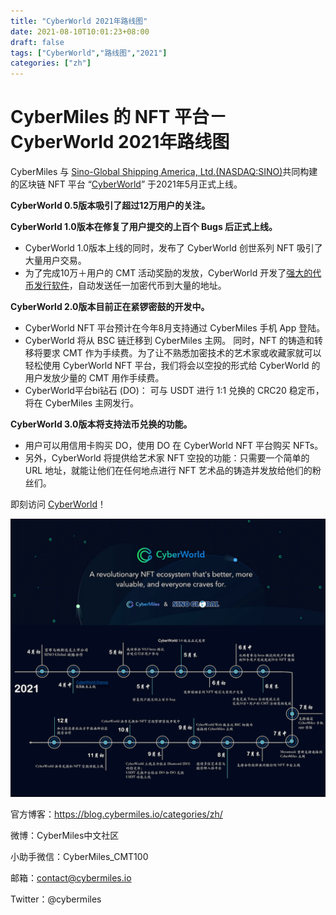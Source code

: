 ```yaml
---
title: "CyberWorld 2021年路线图"
date: 2021-08-10T10:01:23+08:00
draft: false
tags: ["CyberWorld","路线图","2021"]
categories: ["zh"]
---
```

# CyberMiles 的 NFT 平台－CyberWorld 2021年路线图

CyberMiles 与 [Sino-Global Shipping America, Ltd.(NASDAQ:SINO)](https://blog.cybermiles.io/post/20210318-nft-exchange-sino-en/)共同构建的区块链 NFT 平台 “[CyberWorld](https://cyberworld.finance/#/)” 于2021年5月正式上线。

**CyberWorld 0.5版本吸引了超过12万用户的关注。**

**CyberWorld 1.0版本在修复了用户提交的上百个 Bugs 后正式上线。**

* CyberWorld 1.0版本上线的同时，发布了 CyberWorld 创世系列 NFT 吸引了大量用户交易。
* 为了完成10万＋用户的 CMT 活动奖励的发放，CyberWorld 开发了[强大的代币发行软件](https://blog.cybermiles.io/post/20210629-nft-airdrop-zh/)，自动发送任一加密代币到大量的地址。
    

**CyberWorld 2.0版本目前正在紧锣密鼓的开发中。**

* CyberWorld NFT 平台预计在今年8月支持通过 CyberMiles 手机 App 登陆。
* CyberWorld 将从 BSC 链迁移到 CyberMiles 主网。 同时，NFT 的铸造和转移将要求 CMT 作为手续费。为了让不熟悉加密技术的艺术家或收藏家就可以轻松使用 CyberWorld NFT 平台，我们将会以空投的形式给 CyberWorld 的用户发放少量的 CMT 用作手续费。
* CyberWorld平台bi钻石 (DO)： 可与 USDT 进行 1:1 兑换的 CRC20 稳定币，将在 CyberMiles 主网发行。


**CyberWorld 3.0版本将支持法币兑换的功能。**

* 用户可以用信用卡购买 DO，使用 DO 在 CyberWorld NFT 平台购买 NFTs。
* 另外，CyberWorld 将提供给艺术家 NFT 空投的功能：只需要一个简单的 URL 地址，就能让他们在任何地点进行 NFT 艺术品的铸造并发放给他们的粉丝们。


即刻访问 [CyberWorld](https://cyberworld.finance/#/)！

![](/images/20210811-CyberWorld-roadmap-zh.png)

官方博客：https://blog.cybermiles.io/categories/zh/

微博：CyberMiles中文社区

小助手微信：CyberMiles_CMT100

邮箱：contact@cybermiles.io

Twitter：@cybermiles
